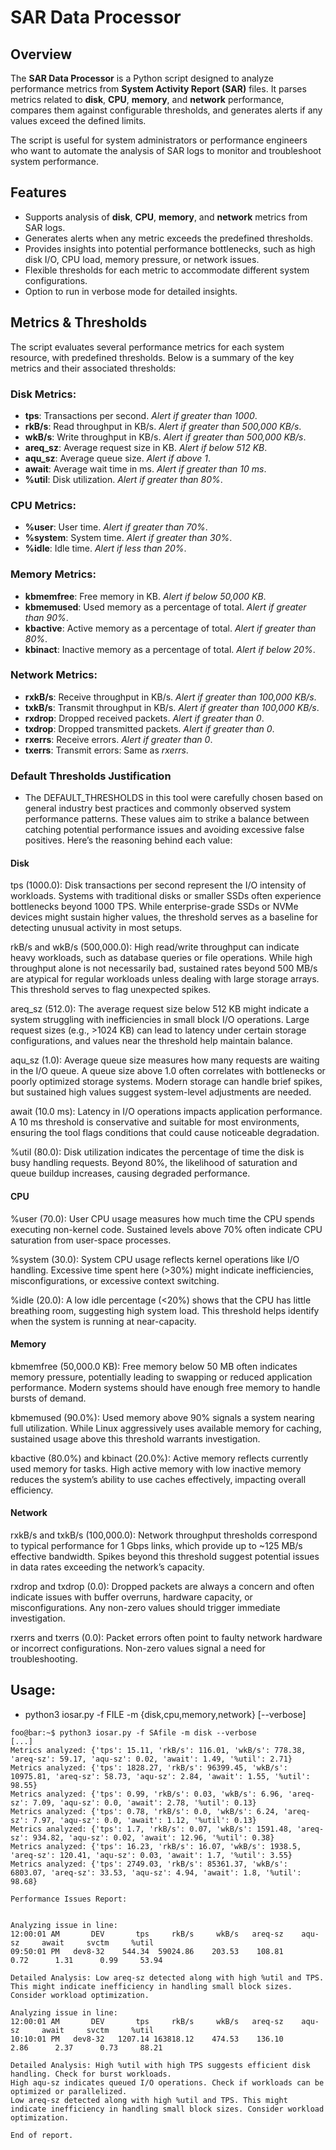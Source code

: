 # SAR Data Processor

## Overview
The **SAR Data Processor** is a Python script designed to analyze performance metrics from **System Activity Report (SAR)** files. It parses metrics related to **disk**, **CPU**, **memory**, and **network** performance, compares them against configurable thresholds, and generates alerts if any values exceed the defined limits.

The script is useful for system administrators or performance engineers who want to automate the analysis of SAR logs to monitor and troubleshoot system performance.

## Features
- Supports analysis of **disk**, **CPU**, **memory**, and **network** metrics from SAR logs.
- Generates alerts when any metric exceeds the predefined thresholds.
- Provides insights into potential performance bottlenecks, such as high disk I/O, CPU load, memory pressure, or network issues.
- Flexible thresholds for each metric to accommodate different system configurations.
- Option to run in verbose mode for detailed insights.

## Metrics & Thresholds
The script evaluates several performance metrics for each system resource, with predefined thresholds. Below is a summary of the key metrics and their associated thresholds:

### Disk Metrics:
- **tps**: Transactions per second. *Alert if greater than 1000*.
- **rkB/s**: Read throughput in KB/s. *Alert if greater than 500,000 KB/s*.
- **wkB/s**: Write throughput in KB/s. *Alert if greater than 500,000 KB/s*.
- **areq_sz**: Average request size in KB. *Alert if below 512 KB*.
- **aqu_sz**: Average queue size. *Alert if above 1*.
- **await**: Average wait time in ms. *Alert if greater than 10 ms*.
- **%util**: Disk utilization. *Alert if greater than 80%*.

### CPU Metrics:
- **%user**: User time. *Alert if greater than 70%*.
- **%system**: System time. *Alert if greater than 30%*.
- **%idle**: Idle time. *Alert if less than 20%*.

### Memory Metrics:
- **kbmemfree**: Free memory in KB. *Alert if below 50,000 KB*.
- **kbmemused**: Used memory as a percentage of total. *Alert if greater than 90%*.
- **kbactive**: Active memory as a percentage of total. *Alert if greater than 80%*.
- **kbinact**: Inactive memory as a percentage of total. *Alert if below 20%*.

### Network Metrics:
- **rxkB/s**: Receive throughput in KB/s. *Alert if greater than 100,000 KB/s*.
- **txkB/s**: Transmit throughput in KB/s. *Alert if greater than 100,000 KB/s*.
- **rxdrop**: Dropped received packets. *Alert if greater than 0*.
- **txdrop**: Dropped transmitted packets. *Alert if greater than 0*.
- **rxerrs**: Receive errors. *Alert if greater than 0*.
- **txerrs**: Transmit errors: Same as *rxerrs*.

### Default Thresholds Justification
- The DEFAULT_THRESHOLDS in this tool were carefully chosen based on general industry best practices and commonly observed system performance patterns. These values aim to strike a balance between catching potential performance issues and avoiding excessive false positives. Here’s the reasoning behind each value:

#### Disk
tps (1000.0):
Disk transactions per second represent the I/O intensity of workloads. Systems with traditional disks or smaller SSDs often experience bottlenecks beyond 1000 TPS. While enterprise-grade SSDs or NVMe devices might sustain higher values, the threshold serves as a baseline for detecting unusual activity in most setups.

rkB/s and wkB/s (500,000.0):
High read/write throughput can indicate heavy workloads, such as database queries or file operations. While high throughput alone is not necessarily bad, sustained rates beyond 500 MB/s are atypical for regular workloads unless dealing with large storage arrays. This threshold serves to flag unexpected spikes.

areq_sz (512.0):
The average request size below 512 KB might indicate a system struggling with inefficiencies in small block I/O operations. Large request sizes (e.g., >1024 KB) can lead to latency under certain storage configurations, and values near the threshold help maintain balance.

aqu_sz (1.0):
Average queue size measures how many requests are waiting in the I/O queue. A queue size above 1.0 often correlates with bottlenecks or poorly optimized storage systems. Modern storage can handle brief spikes, but sustained high values suggest system-level adjustments are needed.

await (10.0 ms):
Latency in I/O operations impacts application performance. A 10 ms threshold is conservative and suitable for most environments, ensuring the tool flags conditions that could cause noticeable degradation.

%util (80.0):
Disk utilization indicates the percentage of time the disk is busy handling requests. Beyond 80%, the likelihood of saturation and queue buildup increases, causing degraded performance.

#### CPU
%user (70.0):
User CPU usage measures how much time the CPU spends executing non-kernel code. Sustained levels above 70% often indicate CPU saturation from user-space processes.

%system (30.0):
System CPU usage reflects kernel operations like I/O handling. Excessive time spent here (>30%) might indicate inefficiencies, misconfigurations, or excessive context switching.

%idle (20.0):
A low idle percentage (<20%) shows that the CPU has little breathing room, suggesting high system load. This threshold helps identify when the system is running at near-capacity.

#### Memory
kbmemfree (50,000.0 KB):
Free memory below 50 MB often indicates memory pressure, potentially leading to swapping or reduced application performance. Modern systems should have enough free memory to handle bursts of demand.

kbmemused (90.0%):
Used memory above 90% signals a system nearing full utilization. While Linux aggressively uses available memory for caching, sustained usage above this threshold warrants investigation.

kbactive (80.0%) and kbinact (20.0%):
Active memory reflects currently used memory for tasks. High active memory with low inactive memory reduces the system’s ability to use caches effectively, impacting overall efficiency.

#### Network
rxkB/s and txkB/s (100,000.0):
Network throughput thresholds correspond to typical performance for 1 Gbps links, which provide up to ~125 MB/s effective bandwidth. Spikes beyond this threshold suggest potential issues in data rates exceeding the network’s capacity.

rxdrop and txdrop (0.0):
Dropped packets are always a concern and often indicate issues with buffer overruns, hardware capacity, or misconfigurations. Any non-zero values should trigger immediate investigation.

rxerrs and txerrs (0.0):
Packet errors often point to faulty network hardware or incorrect configurations. Non-zero values signal a need for troubleshooting.

## Usage:
- python3 iosar.py -f FILE -m {disk,cpu,memory,network} [--verbose]

```console
foo@bar:~$ python3 iosar.py -f SAfile -m disk --verbose
[...]
Metrics analyzed: {'tps': 15.11, 'rkB/s': 116.01, 'wkB/s': 778.38, 'areq-sz': 59.17, 'aqu-sz': 0.02, 'await': 1.49, '%util': 2.71}
Metrics analyzed: {'tps': 1828.27, 'rkB/s': 96399.45, 'wkB/s': 10975.81, 'areq-sz': 58.73, 'aqu-sz': 2.84, 'await': 1.55, '%util': 98.55}
Metrics analyzed: {'tps': 0.99, 'rkB/s': 0.03, 'wkB/s': 6.96, 'areq-sz': 7.09, 'aqu-sz': 0.0, 'await': 2.78, '%util': 0.13}
Metrics analyzed: {'tps': 0.78, 'rkB/s': 0.0, 'wkB/s': 6.24, 'areq-sz': 7.97, 'aqu-sz': 0.0, 'await': 1.12, '%util': 0.13}
Metrics analyzed: {'tps': 1.7, 'rkB/s': 0.07, 'wkB/s': 1591.48, 'areq-sz': 934.82, 'aqu-sz': 0.02, 'await': 12.96, '%util': 0.38}
Metrics analyzed: {'tps': 16.23, 'rkB/s': 16.07, 'wkB/s': 1938.5, 'areq-sz': 120.41, 'aqu-sz': 0.03, 'await': 1.7, '%util': 3.55}
Metrics analyzed: {'tps': 2749.03, 'rkB/s': 85361.37, 'wkB/s': 6803.07, 'areq-sz': 33.53, 'aqu-sz': 4.94, 'await': 1.8, '%util': 98.68}

Performance Issues Report:


Analyzing issue in line:
12:00:01 AM       DEV       tps     rkB/s     wkB/s   areq-sz    aqu-sz     await     svctm     %util
09:50:01 PM   dev8-32    544.34  59024.86    203.53    108.81      0.72      1.31      0.99     53.94

Detailed Analysis: Low areq-sz detected along with high %util and TPS. This might indicate inefficiency in handling small block sizes. Consider workload optimization.

Analyzing issue in line:
12:00:01 AM       DEV       tps     rkB/s     wkB/s   areq-sz    aqu-sz     await     svctm     %util
10:10:01 PM   dev8-32   1207.14 163818.12    474.53    136.10      2.86      2.37      0.73     88.21

Detailed Analysis: High %util with high TPS suggests efficient disk handling. Check for burst workloads.
High aqu-sz indicates queued I/O operations. Check if workloads can be optimized or parallelized.
Low areq-sz detected along with high %util and TPS. This might indicate inefficiency in handling small block sizes. Consider workload optimization.

End of report.
```
